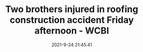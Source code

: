 ---
"title": "Two brothers injured in roofing construction accident Friday afternoon - WCBI"
"date": "2021-9-24 21:45:41"
"feed_name": "GOOGLENEWSCONSTRUCTION"
"feed_website": "https://news.google.com/search?q=construction%2Bincident&hl=en-US&gl=US&ceid=US:en"
"feed_rss": "https://news.google.com/rss/search?q=construction%2Bincident&hl=en-US&gl=US&ceid=US:en"
"link": "https://www.wcbi.com/two-brothers-injured-in-roofing-construction-accident-friday-afternoon/"
"file": "_posts/2021-1-1-74cdd7045a31da635f37243008433196be50a927.md"
"accident": "1"
"drilling": "0"
"dead": "0"
"injured": "2"
"where": "construction site"
"place": ""
---